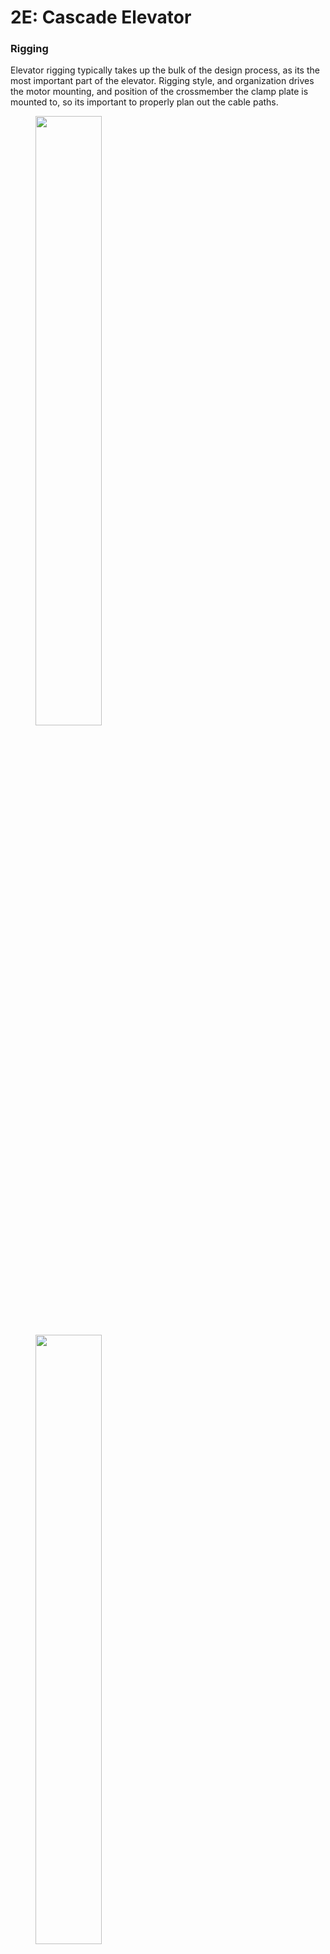 # 2E: Cascade Elevator

### Rigging

Elevator rigging typically takes up the bulk of the design process, as its the most important part of the elevator. Rigging style, and organization drives the motor mounting, and position of the crossmember the clamp plate is mounted to, so its important to properly plan out the cable paths.

<figure markdown="span">
    <img src="/img/learning-course/stage2-elevator/rigging-light.webp#only-light" style="width:50%">
    <img src="/img/learning-course/stage2-elevator/rigging-dark.webp#only-dark" style="width:50%">
    <figcaption>Example of a 3 stage cascade elevator rigging</figcaption>
</figure>

<br>